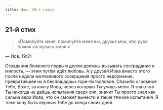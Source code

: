 ```yaml
---
title: Иов, 19-я глава
---
```


## 21-й стих

> «Помилуйте меня, помилуйте меня вы, друзья мои, ибо рука Божия коснулась меня.»

— Иов. 19:21

Страдания ближнего первым делом должны вызывать сострадание и милость, —
этим путём идёт любовь. А у друзей Иова вместо этого после недели молчаливого
созерцания просто недоумение, превратившее их в беспощадных горе-богословов.
Спасибо огромное Тебе, Боже, за книгу Иова, через которую Ты учишь меня.
Я знаю что Ты никогда не даёшь испытания сверх сил, значит Ты просто
знал как сильна вера Иова, что он сможет вынести и такие тяжкие испытания.
Я тоже хочу быть верным Тебе до конца своих дней.
